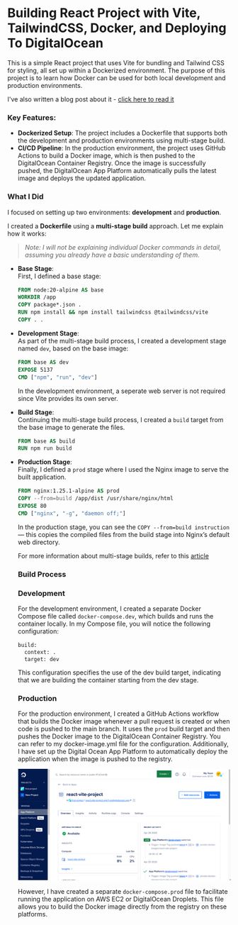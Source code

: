 # Building React Project with Vite, TailwindCSS, Docker, and Deploying To DigitalOcean

This is a simple React project that uses Vite for bundling and Tailwind CSS for styling, all set up within a Dockerized environment. The purpose of this project is to learn how Docker can be used for both local development and production environments.

I've also written a blog post about it - [click here to read it](https://dev.to/pembans/building-react-project-with-vite-tailwindcss-docker-and-deploying-to-digitalocean-3glp)


### Key Features:
- **Dockerized Setup**: The project includes a Dockerfile that supports both the development and production environments using multi-stage build.
- **CI/CD Pipeline**: In the production environment, the project uses GitHub Actions to build a Docker image, which is then pushed to the DigitalOcean Container Registry. Once the image is successfully pushed, the DigitalOcean App Platform automatically pulls the latest image and deploys the updated application.

### What I Did

I focused on setting up two environments: **development** and **production**.

I created a **Dockerfile** using a **multi-stage build** approach. Let me explain how it works:

> *Note: I will not be explaining individual Docker commands in detail, assuming you already have a basic understanding of them.*

- **Base Stage**:  
 First, I defined a base stage:

  ```dockerfile
  FROM node:20-alpine AS base
  WORKDIR /app
  COPY package*.json .
  RUN npm install && npm install tailwindcss @tailwindcss/vite
  COPY . .
  ```

- **Development Stage**:  
  As part of the multi-stage build process, I created a development stage named `dev`, based on the base image:

  ```dockerfile
  FROM base AS dev
  EXPOSE 5137
  CMD ["npm", "run", "dev"]
  ```
  In the development environment, a seperate web server is not required since Vite provides its own server.

- **Build Stage**:  
  Continuing the multi-stage build process, I created a `build` target from the base image to generate the files.

  ```dockerfile
  FROM base AS build
  RUN npm run build
  ```

- **Production Stage**:  
  Finally, I defined a `prod` stage where I used the Nginx image to serve the built application. 

  ```dockerfile
  FROM nginx:1.25.1-alpine AS prod
  COPY --from=build /app/dist /usr/share/nginx/html
  EXPOSE 80
  CMD ["nginx", "-g", "daemon off;"]
  ```

  In the production stage, you can see the `COPY --from=build instruction` — this copies the compiled files from the build stage into Nginx’s default web directory.

  For more information about multi-stage builds, refer to this [article](https://dev.to/massivebrains/use-same-dockerfile-for-dev-production-1l7f)

  ### Build Process
  ### Development 
  For the development environment, I created a separate Docker Compose file called `docker-compose.dev`, which builds and runs the container locally. In my Compose file, you will notice the following configuration:
  ```web:
  build:
    context: .
    target: dev
  ```

  This configuration specifies the use of the dev build target, indicating that we are building the container starting from the dev stage.

  ### Production
    For the production environment, I created a GitHub Actions workflow that builds the Docker image whenever a pull request is created or when code is pushed to the main branch. It uses the `prod` build target and then pushes the Docker image to the DigitalOcean Container Registry. You can refer to my docker-image.yml file for the configuration. Additionally, I have set up the Digital Ocean App Platform to automatically deploy the application when the image is pushed to the registry.

  ![Screenshot](https://raw.githubusercontent.com/pemba17/react-vite-project/refs/heads/main/public/screenshots/app-platform.png)

  However, I have created a separate `docker-compose.prod` file to facilitate running the application on AWS EC2 or DigitalOcean Droplets. This file allows you to build the Docker image directly from the registry on these platforms.

